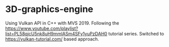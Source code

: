 # 3D-graphics-engine
Using Vulkan API in C++ with MVS 2019. Following the https://www.youtube.com/playlist?list=PL58qjcU5nk8uH9mmlASm4SFy1yuPzDAH0 tutorial series. Switched to https://vulkan-tutorial.com/ based approach.